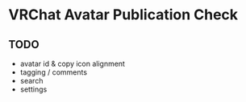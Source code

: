 # VRChat Avatar Publication Check

## TODO

- avatar id & copy icon alignment
- tagging / comments
- search
- settings
